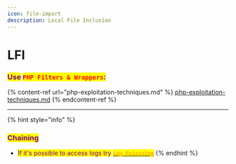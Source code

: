 ```yaml
---
icon: file-import
description: Local File Inclusion
---
```


# LFI

### <mark style="color:purple;">Use</mark> <mark style="color:red;">`PHP Filters & Wrappers`</mark><mark style="color:purple;">:</mark>

{% content-ref url="php-exploitation-techniques.md" %}
[php-exploitation-techniques.md](php-exploitation-techniques.md)
{% endcontent-ref %}

***

{% hint style="info" %}
### <mark style="color:purple;">Chaining</mark>

* <mark style="color:purple;">If it's possible to access logs try</mark> [<mark style="color:orange;">**`Log Poisoning`**</mark>](log-poisoning.md)&#x20;
{% endhint %}

